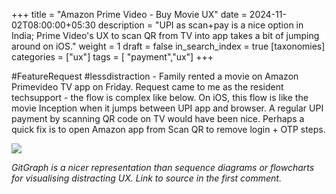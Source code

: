 +++
title = "Amazon Prime Video - Buy Movie UX"
date = 2024-11-02T08:00:00+05:30
description = "UPI as scan+pay is a nice option in India; Prime Video's UX to scan QR from TV into app takes a bit of jumping around on iOS."
weight = 1
draft = false
in_search_index = true
[taxonomies]
categories = ["ux"]
tags = [ "payment","ux"]
+++

#FeatureRequest #lessdistraction - Family rented a movie on Amazon Primevideo TV app on Friday. Request came to me as the resident techsupport - the flow is complex like below. On iOS, this flow is like the movie Inception when it jumps between UPI app and browser. A regular UPI payment by scanning QR code on TV would have been nice. Perhaps a quick fix is to open Amazon app from Scan QR to remove login + OTP steps. 


<!-- more -->

[![](https://mermaid.ink/img/pako:eNqFlM1uozAQx19lainisFEfgFu6q00jtbtpy_aw4uKYibGKP2TGiSKUd1-TkC0Q2oI4MB-_v2c8dsOELZClbDZrlFGUQgNJZeUD7rBKUkgK3ASZzBOpaOm5K6OtSTRX5s5zI8pfXGOSJtly9TM5Qnxns9xcYnMD8RFWa0WgihRy5ipuQNudQthzEmXOzkGbEw2y1y6nRPFmA70b-pBnNASPLeSSPnC_iKjx9Ay18IhmpJCzP-sVLJz7n3qRuvZMQEe0O2_3NfoRaWgdlO-Vxp0q0N4qM6kTe68M7BWVECLjm-N1PRJ9xLrmEuuR6sjch0ok-J2tr0oeLFSjl_gZJXYd_YDT9-7Qq-0BXteLSbfzViAWQBYcP3zd_PNqPu6ksaS2SnBS1oyhA90JsYmyP9_8CNHtzNVBCHzfjy6GDg7T-9Xy_iF-WZdymu5u0r9ni6s1TA72hos32AQiOz0cPeg1MB7BfkWTAieAMvLMuGkhbM5iQjzRRbwFmjYnZ1SijgptRoFbHipqI48xlAeyLwcjWEo-4Jx5G2TJ0i2v6vgXXMEJfyguPdeXEMfNX2t1F3T8B4EJcTk?type=png)](https://mermaid.live/edit#pako:eNqFlM1uozAQx19lainisFEfgFu6q00jtbtpy_aw4uKYibGKP2TGiSKUd1-TkC0Q2oI4MB-_v2c8dsOELZClbDZrlFGUQgNJZeUD7rBKUkgK3ASZzBOpaOm5K6OtSTRX5s5zI8pfXGOSJtly9TM5Qnxns9xcYnMD8RFWa0WgihRy5ipuQNudQthzEmXOzkGbEw2y1y6nRPFmA70b-pBnNASPLeSSPnC_iKjx9Ay18IhmpJCzP-sVLJz7n3qRuvZMQEe0O2_3NfoRaWgdlO-Vxp0q0N4qM6kTe68M7BWVECLjm-N1PRJ9xLrmEuuR6sjch0ok-J2tr0oeLFSjl_gZJXYd_YDT9-7Qq-0BXteLSbfzViAWQBYcP3zd_PNqPu6ksaS2SnBS1oyhA90JsYmyP9_8CNHtzNVBCHzfjy6GDg7T-9Xy_iF-WZdymu5u0r9ni6s1TA72hos32AQiOz0cPeg1MB7BfkWTAieAMvLMuGkhbM5iQjzRRbwFmjYnZ1SijgptRoFbHipqI48xlAeyLwcjWEo-4Jx5G2TJ0i2v6vgXXMEJfyguPdeXEMfNX2t1F3T8B4EJcTk)


*GitGraph is a nicer representation than sequence diagrams or flowcharts for visualising distracting UX. Link to source in the first comment.*


